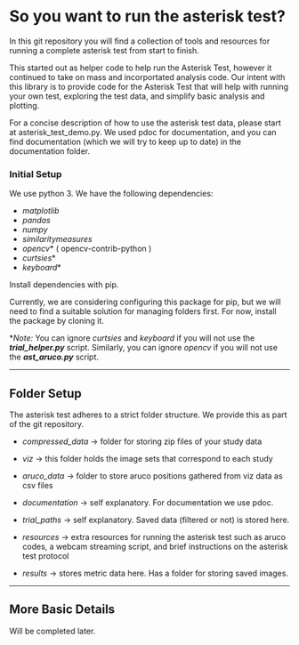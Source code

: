# So you want to run the asterisk test?
In this git repository you will find a collection of tools and 
resources for running a complete asterisk test from start to finish.

This started out as helper code to help run the Asterisk Test, however 
it continued to take on mass and incorportated analysis code.
Our intent with this library is to provide code for the Asterisk Test
that will help with running your own test, exploring the test data, 
and simplify basic analysis and plotting.

For a concise description of how to use the asterisk test data, please
start at asterisk_test_demo.py. We used pdoc for documentation, and you
can find documentation (which we will try to keep up to date) in the 
documentation folder.

### Initial Setup
We use python 3. We have the following dependencies:
- *matplotlib*
- *pandas*
- *numpy*
- *similaritymeasures*
- *opencv** ( opencv-contrib-python )
- *curtsies**
- *keyboard**

Install dependencies with pip.

Currently, we are considering configuring this package for pip, but we will need to find a 
suitable solution for managing folders first. For now, install the package by cloning it.

**Note:* You can ignore *curtsies* and *keyboard* if you will not use the ***trial_helper.py*** script. 
Similarly, you can ignore *opencv* if you will not use the ***ast_aruco.py*** script.

---
## Folder Setup
The asterisk test adheres to a strict folder structure. We provide this as part of the git repository.
- *compressed_data* -> folder for storing zip files of your study data
- *viz* -> this folder holds the image sets that correspond to each study
- *aruco_data* -> folder to store aruco positions gathered from viz data as csv files
- *documentation* -> self explanatory. For documentation we use pdoc.
- *trial_paths* -> self explanatory. Saved data (filtered or not) is stored here. 
- *resources* -> extra resources for running the asterisk test such as aruco codes, a webcam streaming script,
and brief instructions on the asterisk test protocol
  
- *results* -> stores metric data here. Has a folder for storing saved images.

---
## More Basic Details

Will be completed later.